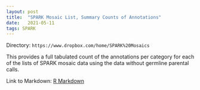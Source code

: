 ```yaml
---
layout: post
title:  "SPARK Mosaic List, Summary Counts of Annotations"
date:   2021-05-11
tags: SPARK
---
```


Directory: `https://www.dropbox.com/home/SPARK%20Mosaics`

This provides a full tabulated count of the annotations per category for each of the lists of SPARK mosaic data using the data without germline parental calls.

Link to Markdown: [R Markdown](https://www.dropbox.com/s/bon4m7zfee6yagp/summary_fractions.html?dl=0)
